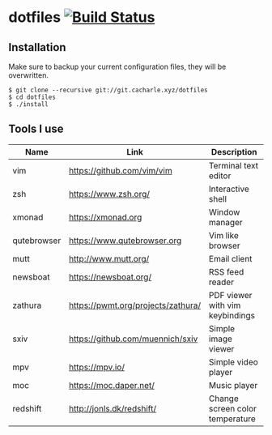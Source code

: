 # dotfiles [![Build Status](https://api.travis-ci.com/cacharle/dotfiles.svg?branch=master)](https://travis-ci.com/cacharle/dotfiles)

## Installation

Make sure to backup your current configuration files, they will be overwritten.

```
$ git clone --recursive git://git.cacharle.xyz/dotfiles
$ cd dotfiles
$ ./install
```

## Tools I use

| Name        | Link                               | Description                     |
|-------------|------------------------------------|---------------------------------|
| vim         | https://github.com/vim/vim         | Terminal text editor            |
| zsh         | https://www.zsh.org/               | Interactive shell               |
| xmonad      | https://xmonad.org                 | Window manager                  |
| qutebrowser | https://www.qutebrowser.org        | Vim like browser                |
| mutt        | http://www.mutt.org/               | Email client                    |
| newsboat    | https://newsboat.org/              | RSS feed reader                 |
| zathura     | https://pwmt.org/projects/zathura/ | PDF viewer with vim keybindings |
| sxiv        | https://github.com/muennich/sxiv   | Simple image viewer             |
| mpv         | https://mpv.io/                    | Simple video player             |
| moc         | https://moc.daper.net/             | Music player                    |
| redshift    | http://jonls.dk/redshift/          | Change screen color temperature |
